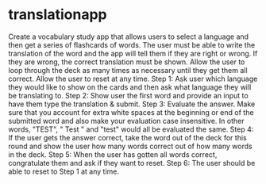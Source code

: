 # translationapp
Create a vocabulary study app that allows users to select a language and then get a series of flashcards of words. The user must be able to write the translation of the word and the app will tell them if they are right or wrong. If they are wrong, the correct translation must be shown. Allow the user to loop through the deck as many times as necessary until they get them all correct. Allow the user to reset at any time.  Step 1: Ask user which language they would like to show on the cards and then ask what language they will be translating to.  Step 2: Show user the first word and provide an input to have them type the translation &amp; submit.  Step 3: Evaluate the answer. Make sure that you account for extra white spaces at the beginning or end of the submitted word and also make your evaluation case insensitive. In other words, "TEST", " Test " and "test" would all be evaluated the same.  Step 4:  If the user gets the answer correct, take the word out of the deck for this round and show the user how many words correct out of how many words in the deck.  Step 5: When the user has gotten all words correct, congratulate them and ask if they want to reset.  Step 6: The user should be able to reset to Step 1 at any time.
